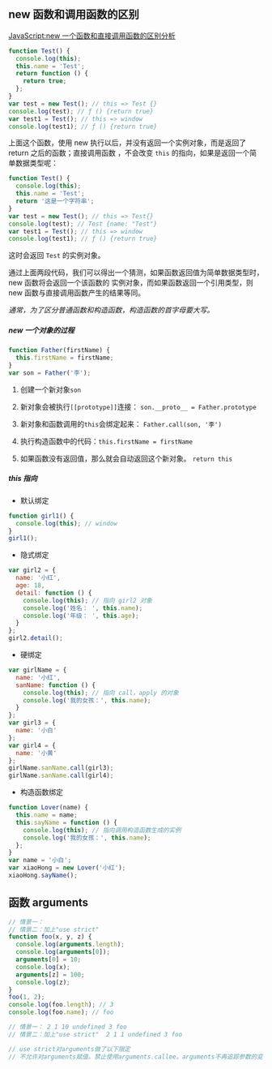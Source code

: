 ## new 函数和调用函数的区别

[JavaScript:new 一个函数和直接调用函数的区别分析](https://www.jb51.net/article/39653.htm)

```js
function Test() {
  console.log(this);
  this.name = 'Test';
  return function () {
    return true;
  };
}
var test = new Test(); // this => Test {}
console.log(test); // ƒ () {return true}
var test1 = Test(); // this => window
console.log(test1); // ƒ () {return true}
```

上面这个函数，使用 new 执行以后，并没有返回一个实例对象，而是返回了 return 之后的函数；直接调用函数
，不会改变 `this` 的指向，如果是返回一个简单数据类型呢：

```js
function Test() {
  console.log(this);
  this.name = 'Test';
  return '这是一个字符串';
}
var test = new Test(); // this => Test{}
console.log(test); // Test {name: "Test"}
var test1 = Test(); // this => window
console.log(test1); // ƒ () {return true}
```

这时会返回 `Test` 的实例对象。

通过上面两段代码，我们可以得出一个猜测，如果函数返回值为简单数据类型时，new 函数将会返回一个该函数的
实例对象，而如果函数返回一个引用类型，则 new 函数与直接调用函数产生的结果等同。

_通常，为了区分普通函数和构造函数，构造函数的首字母要大写。_

##### new 一个对象的过程

```js
function Father(firstName) {
  this.firstName = firstName;
}
var son = Father('李');
```

1. 创建一个新对象`son`

2. 新对象会被执行`[[prototype]]`连接： `son.__proto__ = Father.prototype`

3. 新对象和函数调用的`this`会绑定起来： `Father.call(son, '李')`

4. 执行构造函数中的代码：`this.firstName = firstName`

5. 如果函数没有返回值，那么就会自动返回这个新对象。 `return this`

##### this 指向

- 默认绑定

```javascript
function girl1() {
  console.log(this); // window
}
girl1();
```

- 隐式绑定

```javascript
var girl2 = {
  name: '小红',
  age: 18,
  detail: function () {
    console.log(this); // 指向 girl2 对象
    console.log('姓名： ', this.name);
    console.log('年级： ', this.age);
  }
};
girl2.detail();
```

- 硬绑定

```javascript
var girlName = {
  name: '小红',
  sanName: function () {
    console.log(this); // 指向 call，apply 的对象
    console.log('我的女孩：', this.name);
  }
};
var girl3 = {
  name: '小白'
};
var girl4 = {
  name: '小黄'
};
girlName.sanName.call(girl3);
girlName.sanName.call(girl4);
```

- 构造函数绑定

```javascript
function Lover(name) {
  this.name = name;
  this.sayName = function () {
    console.log(this); // 指向调用构造函数生成的实例
    console.log('我的女孩：', this.name);
  };
}
var name = '小白';
var xiaoHong = new Lover('小红');
xiaoHong.sayName();
```

## 函数 arguments

```js
// 情景一：
// 情景二：加上"use strict"
function foo(x, y, z) {
  console.log(arguments.length);
  console.log(arguments[0]);
  arguments[0] = 10;
  console.log(x);
  arguments[z] = 100;
  console.log(z);
}
foo(1, 2);
console.log(foo.length); // 3
console.log(foo.name); // foo

// 情景一： 2 1 10 undefined 3 foo
// 情景二：加上"use strict"  2 1 1 undefined 3 foo

// use strict对arguments做了以下限定
// 不允许对arguments赋值。禁止使用arguments.callee。arguments不再追踪参数的变化
```
